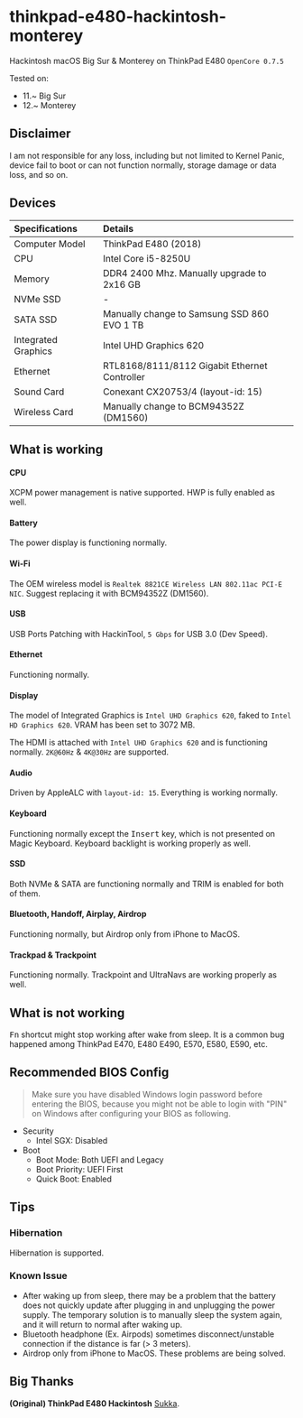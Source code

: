 # thinkpad-e480-hackintosh-monterey
Hackintosh macOS Big Sur &amp; Monterey on ThinkPad E480
`OpenCore 0.7.5`

Tested on:

- 11.~ Big Sur
- 12.~ Monterey

## Disclaimer

I am not responsible for any loss, including but not limited to Kernel Panic, device fail to boot or can not function normally, storage damage or data loss, and so on.

## Devices

| Specifications | Details |
|:---|:---|
| Computer Model | ThinkPad E480 (2018) |
| CPU | Intel Core i5-8250U |
| Memory | DDR4 2400 Mhz. Manually upgrade to 2x16 GB |
| NVMe SSD | - |
| SATA SSD | Manually change to Samsung SSD 860 EVO 1 TB |
| Integrated Graphics | Intel UHD Graphics 620 |
| Ethernet | RTL8168/8111/8112 Gigabit Ethernet Controller |
| Sound Card | Conexant CX20753/4 (layout-id: 15) |
| Wireless Card | Manually change to BCM94352Z (DM1560) |

## What is working

#### CPU

XCPM power management is native supported. HWP is fully enabled as well.

#### Battery

The power display is functioning normally.

#### Wi-Fi

The OEM wireless model is `Realtek 8821CE Wireless LAN 802.11ac PCI-E NIC`. Suggest replacing it with BCM94352Z (DM1560).

#### USB

USB Ports Patching with HackinTool, `5 Gbps` for USB 3.0 (Dev Speed).

#### Ethernet

Functioning normally.

#### Display

The model of Integrated Graphics is `Intel UHD Graphics 620`, faked to `Intel HD Graphics 620`. VRAM has been set to 3072 MB.

The HDMI is attached with `Intel UHD Graphics 620` and is functioning normally. `2K@60Hz` & `4K@30Hz` are supported.

#### Audio

Driven by AppleALC with `layout-id: 15`. Everything is working normally.

#### Keyboard

Functioning normally except the <kbd>Insert</kbd> key, which is not presented on Magic Keyboard. Keyboard backlight is working properly as well.

#### SSD

Both NVMe & SATA are functioning normally and TRIM is enabled for both of them.

#### Bluetooth, Handoff, Airplay, Airdrop

Functioning normally, but Airdrop only from iPhone to MacOS. 

#### Trackpad & Trackpoint

Functioning normally. Trackpoint and UltraNavs are working properly as well.

## What is not working

<kbd>Fn</kbd> shortcut might stop working after wake from sleep. It is a common bug happened among ThinkPad E470, E480 E490, E570, E580, E590, etc.

## Recommended BIOS Config

> Make sure you have disabled Windows login password before entering the BIOS, because you might not be able to login with "PIN" on Windows after configuring your BIOS as following.

- Security
  - Intel SGX: Disabled
- Boot
  - Boot Mode: Both UEFI and Legacy
  - Boot Priority: UEFI First
  - Quick Boot: Enabled

## Tips

### Hibernation

Hibernation is supported.

### Known Issue

- After waking up from sleep, there may be a problem that the battery does not quickly update after plugging in and unplugging the power supply. The temporary solution is to manually sleep the system again, and it will return to normal after waking up. <br>
- Bluetooth headphone (Ex. Airpods) sometimes disconnect/unstable connection if the distance is far (> 3 meters). <br>
- Airdrop only from iPhone to MacOS. 
These problems are being solved.



## Big Thanks

**(Original) ThinkPad E480 Hackintosh** [Sukka](https://github.com/SukkaW).
